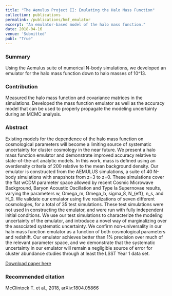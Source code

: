 ```yaml
---
title: "The Aemulus Project II: Emulating the Halo Mass Function"
collection: publications
permalink: /publications/hmf_emulator
excerpt: "An emulator-based model of the halo mass function."
date: 2018-04-16
venue: 'Submitted'
publ: "True"
---
```


### Summary
Using the Aemulus suite of numerical N-body simulations, we developed an emulator for the halo mass function down to halo masses of 10^13.

### Contribution
Measured the halo mass function and covariance matrices in the simulations. Developed the mass function emulator as well as the accuracy model that can be used to properly propagate the modeling uncertainty during an MCMC analysis.

### Abstract
Existing models for the dependence of the halo mass function on cosmological parameters will become a limiting source of systematic uncertainty for cluster cosmology in the near future. We present a halo mass function emulator and demonstrate improved accuracy relative to state-of-the-art analytic models. In this work, mass is defined using an overdensity criteria of 200 relative to the mean background density. Our emulator is constructed from the AEMULUS simulations, a suite of 40 N-body simulations with snapshots from z=3 to z=0. These simulations cover the flat wCDM parameter space allowed by recent Cosmic Microwave Background, Baryon Acoustic Oscillation and Type Ia Supernovae results, varying the parameters w, Omega_m, Omega_b, sigma_8, N_{eff}, n_s, and H_0. We validate our emulator using five realizations of seven different cosmologies, for a total of 35 test simulations. These test simulations were not used in constructing the emulator, and were run with fully independent initial conditions. We use our test simulations to characterize the modeling uncertainty of the emulator, and introduce a novel way of marginalizing over the associated systematic uncertainty. We confirm non-universality in our halo mass function emulator as a function of both cosmological parameters and redshift. Our emulator achieves better than 1% precision over much of the relevant parameter space, and we demonstrate that the systematic uncertainty in our emulator will remain a negligible source of error for cluster abundance studies through at least the LSST Year 1 data set.

[Download paper here](https://arxiv.org/abs/1804.05866)

### Recommended citation
McClintock T. et al., 2018, arXiv:1804.05866